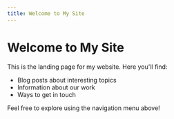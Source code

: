 ```yaml
---
title: Welcome to My Site
---
```


# Welcome to My Site

This is the landing page for my website. Here you'll find:

- Blog posts about interesting topics
- Information about our work
- Ways to get in touch

Feel free to explore using the navigation menu above! 